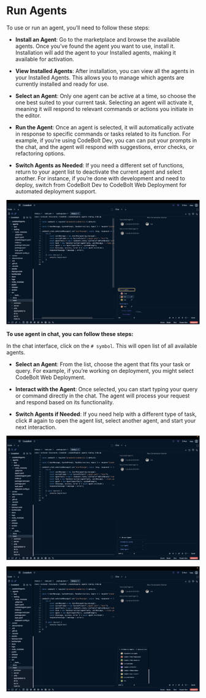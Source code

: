 # Run Agents
To use or run an agent, you’ll need to follow these steps:

* **Install an Agent**: Go to the marketplace and browse the available agents. Once you’ve found the agent you want to use, install it. Installation will add the agent to your Installed agents, making it available for activation.

* **View Installed Agents**: After installation, you can view all the agents in your Installed Agents. This allows you to manage which agents are currently installed and ready for use.

* **Select an Agent**: Only one agent can be active at a time, so choose the one best suited to your current task. Selecting an agent will activate it, meaning it will respond to relevant commands or actions you initiate in the editor.

* **Run the Agent**: Once an agent is selected, it will automatically activate in response to specific commands or tasks related to its function. For example, if you’re using CodeBolt Dev, you can can put your prompts in the chat, and the agent will respond with suggestions, error checks, or refactoring options.

* **Switch Agents as Needed**: If you need a different set of functions, return to your agent list to deactivate the current agent and select another. For instance, if you’re done with development and need to deploy, switch from CodeBolt Dev to CodeBolt Web Deployment for automated deployment support.

![selectAgent](../../../static/img/browseAgent.png)

**To use agent in chat, you can follow these steps:**

In the chat interface, click on the `# symbol`. This will open list of all available agents.

* **Select an Agent**: From the list, choose the agent that fits your task or query. For example, if you’re working on deployment, you might select CodeBolt Web Deployment.

* **Interact with the Agent**: Once selected, you can start typing your query or command directly in the chat. The agent will process your request and respond based on its functionality.

* **Switch Agents if Needed**: If you need help with a different type of task, click # again to open the agent list, select another agent, and start your next interaction.

![runAgent2](../../../static/img/selectMarketplaceAgent.png)

![runAgent2](../../../static/img/SelectFormAgent.png)
